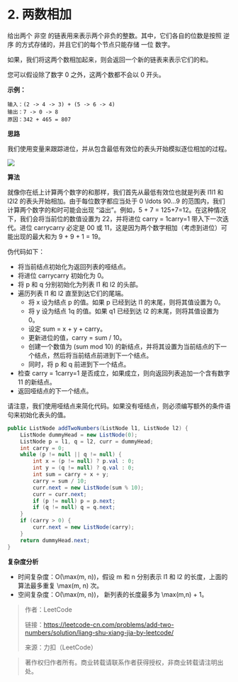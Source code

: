 # 2. 两数相加

给出两个 非空 的链表用来表示两个非负的整数。其中，它们各自的位数是按照 逆序 的方式存储的，并且它们的每个节点只能存储 一位 数字。

如果，我们将这两个数相加起来，则会返回一个新的链表来表示它们的和。

您可以假设除了数字 0 之外，这两个数都不会以 0 开头。

**示例：**

```
输入：(2 -> 4 -> 3) + (5 -> 6 -> 4)
输出：7 -> 0 -> 8
原因：342 + 465 = 807
```

**思路**

我们使用变量来跟踪进位，并从包含最低有效位的表头开始模拟逐位相加的过程。

<img src="https://pic.leetcode-cn.com/Figures/2/2_add_two_numbers.svg" />

**算法**

就像你在纸上计算两个数字的和那样，我们首先从最低有效位也就是列表 l1l1 和 l2l2 的表头开始相加。由于每位数字都应当处于 0 \ldots 90…9 的范围内，我们计算两个数字的和时可能会出现 “溢出”。例如，5 + 7 = 125+7=12。在这种情况下，我们会将当前位的数值设置为 22，并将进位 carry = 1carry=1 带入下一次迭代。进位 carrycarry 必定是 00 或 11，这是因为两个数字相加（考虑到进位）可能出现的最大和为 9 + 9 + 1 = 19。

伪代码如下：

* 将当前结点初始化为返回列表的哑结点。
* 将进位 carrycarry 初始化为 0。
* 将 p 和 q 分别初始化为列表 l1 和 l2 的头部。
* 遍历列表 l1 和 l2 直至到达它们的尾端。
	* 将 x 设为结点 p 的值。如果 p 已经到达 l1 的末尾，则将其值设置为 0。
	* 将 y 设为结点 1q 的值。如果 q1 已经到达 l2 的末尾，则将其值设置为 0。
	* 设定 sum = x + y + carry。
	* 更新进位的值，carry = sum / 10。
	* 创建一个数值为 (sum mod 10) 的新结点，并将其设置为当前结点的下一个结点，然后将当前结点前进到下一个结点。
	* 同时，将 p 和 q 前进到下一个结点。
* 检查 carry = 1carry=1 是否成立，如果成立，则向返回列表追加一个含有数字 11 的新结点。
* 返回哑结点的下一个结点。

请注意，我们使用哑结点来简化代码。如果没有哑结点，则必须编写额外的条件语句来初始化表头的值。

```java
public ListNode addTwoNumbers(ListNode l1, ListNode l2) {
    ListNode dummyHead = new ListNode(0);
    ListNode p = l1, q = l2, curr = dummyHead;
    int carry = 0;
    while (p != null || q != null) {
        int x = (p != null) ? p.val : 0;
        int y = (q != null) ? q.val : 0;
        int sum = carry + x + y;
        carry = sum / 10;
        curr.next = new ListNode(sum % 10);
        curr = curr.next;
        if (p != null) p = p.next;
        if (q != null) q = q.next;
    }
    if (carry > 0) {
        curr.next = new ListNode(carry);
    }
    return dummyHead.next;
}
```

**复杂度分析**

* 时间复杂度：O(\max(m, n))，假设 m 和 n 分别表示 l1 和 l2 的长度，上面的算法最多重复 \max(m, n) 次。
* 空间复杂度：O(\max(m, n))， 新列表的长度最多为 \max(m,n) + 1。

>作者：LeetCode
> 
>链接：https://leetcode-cn.com/problems/add-two-numbers/solution/liang-shu-xiang-jia-by-leetcode/
> 
>来源：力扣（LeetCode）

>著作权归作者所有。商业转载请联系作者获得授权，非商业转载请注明出处。